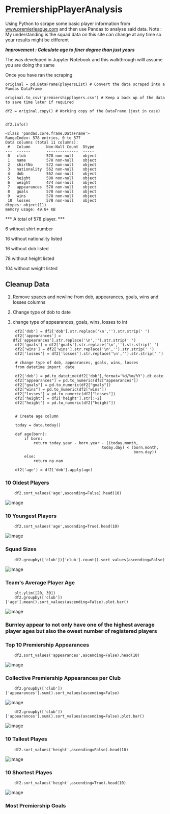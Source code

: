 # PremiershipPlayerAnalysis
Using Python to scrape some basic player information from www.premierleague.com and then use Pandas to analyse said data.
Note : My understanding is the squad data on this site can change at any time so your results might be different

***Improvement : Calculate age to finer degree than just years***

The was developed in Jupyter Notebook and this walkthrough willl assume you are doing the same

Once you have ran the scraping 


    original = pd.DataFrame(playersList) # Convert the data scraped into a Pandas DataFrame 

    original.to_csv('premiershipplayers.csv') # Keep a back up of the data to save time later if required 

    df2 = original.copy() # Working copy of the DataFrame (just in case) 


    df2.info()
    
    <class 'pandas.core.frame.DataFrame'>
    RangeIndex: 578 entries, 0 to 577
    Data columns (total 11 columns):
     #   Column       Non-Null Count  Dtype 
    ---  ------       --------------  ----- 
     0   club         578 non-null    object
     1   name         578 non-null    object
     2   shirtNo      572 non-null    object
     3   nationality  562 non-null    object
     4   dob          562 non-null    object
     5   height       500 non-null    object
     6   weight       474 non-null    object
     7   appearances  578 non-null    object
     8   goals        578 non-null    object
     9   wins         578 non-null    object
     10  losses       578 non-null    object
    dtypes: object(11)
    memory usage: 49.8+ KB

*** A total of 578 player. ***

6 without shirt number

16 without nationality listed

16 without dob listed

78 without height listed

104 without weight listed




## Cleanup Data ##
1. Remove spaces and newline from dob, appearances, goals, wins and losses columns
2. Change type of dob to date
3. change type of appearances, goals, wins, losses to int

        df2['dob'] = df2['dob'].str.replace('\n','').str.strip(' ')
        df2['appearances'] = df2['appearances'].str.replace('\n','').str.strip(' ')
        df2['goals'] = df2['goals'].str.replace('\n','').str.strip(' ')
        df2['wins'] = df2['wins'].str.replace('\n','').str.strip(' ')
        df2['losses'] = df2['losses'].str.replace('\n','').str.strip(' ')

        # change type of dob, appearances, goals, wins, losses
        from datetime import  date

        df2['dob'] = pd.to_datetime(df2['dob'],format='%d/%m/%Y').dt.date
        df2["appearances"] = pd.to_numeric(df2["appearances"])
        df2["goals"] = pd.to_numeric(df2["goals"])
        df2["wins"] = pd.to_numeric(df2["wins"])
        df2["losses"] = pd.to_numeric(df2["losses"])
        df2['height'] = df2['height'].str[:-2]
        df2["height"] = pd.to_numeric(df2["height"])
        
        
        # Create age column

        today = date.today()

        def age(born):
            if born:
                return today.year - born.year - ((today.month, 
                                              today.day) < (born.month, 
                                                            born.day))
            else:
                return np.nan

        df2['age'] = df2['dob'].apply(age)
 
 
 
### 10 Oldest Players ###

        df2.sort_values('age',ascending=False).head(10)
        
![image](https://user-images.githubusercontent.com/4700433/130436618-358f99d4-fbe7-493b-8b74-4cb6e696f4d0.png)


### 10 Youngest Players ###

        df2.sort_values('age',ascending=True).head(10)
        
![image](https://user-images.githubusercontent.com/4700433/130437043-3be3caf6-ee97-4f6a-bcfc-40ab364cf57c.png)


### Squad Sizes ###

        df2.groupby(['club'])['club'].count().sort_values(ascending=False)
        
![image](https://user-images.githubusercontent.com/4700433/130437398-693b09f5-ea69-4b1e-a3c4-80ff3b8692e8.png)


### Team's Average Player Age ###

        plt.ylim([20, 30])
        df2.groupby(['club'])['age'].mean().sort_values(ascending=False).plot.bar()
        
![image](https://user-images.githubusercontent.com/4700433/130438078-0d0cbd54-15d8-433d-b4c5-057bacf831b0.png)


### Burnley appear to not only have one of the highest average player ages but also the owest number of registered players ###


### Top 10 Premiership Appearances ###
        df2.sort_values('appearances',ascending=False).head(10)
        
![image](https://user-images.githubusercontent.com/4700433/130438782-3e282917-f50e-4b23-b484-e56b6f8db58d.png)


### Collective Premiership Appearances per Club ###
        df2.groupby(['club'])['appearances'].sum().sort_values(ascending=False)
        
![image](https://user-images.githubusercontent.com/4700433/130439559-31c3f20e-8a7d-4609-9ae3-03da86f3efb3.png)

        df2.groupby(['club'])['appearances'].sum().sort_values(ascending=False).plot.bar()
        
![image](https://user-images.githubusercontent.com/4700433/130439689-e9507bf7-4c8d-4c2e-b79f-210c41b9b1ca.png)


### 10 Tallest Playes ###
        df2.sort_values('height',ascending=False).head(10)
![image](https://user-images.githubusercontent.com/4700433/130440008-647df661-9475-4b8a-8237-671dceff6624.png)

        
        
        
### 10 Shortest Playes ###
        df2.sort_values('height',ascending=True).head(10)
![image](https://user-images.githubusercontent.com/4700433/130440077-7c5fde84-2eca-4a52-8a47-78d397bdef1e.png)


### Most Premiership Goals ###
        
